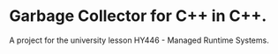# Garbage Collector for C++ in C++.

A project for the university lesson HY446 - Managed Runtime Systems.
